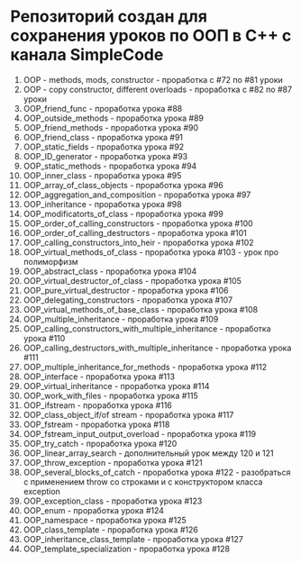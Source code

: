 # Репозиторий создан для сохранения уроков по ООП в С++ с канала SimpleCode
1. OOP - methods, mods, constructor - проработка с #72 по #81 уроки
2. OOP - copy constructor, different overloads - проработка с #82 по #87 уроки
3. OOP_friend_func - проработка урока #88 
4. OOP_outside_methods - проработка урока #89
5. OOP_friend_methods - проработка урока #90
6. OOP_friend_class - проработка урока #91
7. OOP_static_fields - проработка урока #92
8. OOP_ID_generator - проработка урока #93
9. OOP_static_methods - проработка урока #94
10. OOP_inner_class - проработка урока #95
11. OOP_array_of_class_objects - проработка урока #96
12. OOP_aggregation_and_composition - проработка урока #97
13. OOP_inheritance - проработка урока #98
14. OOP_modificatorts_of_class - проработка урока #99 
15. OOP_order_of_calling_constructors - проработка урока #100
16. OOP_order_of_calling_destructors - проработка урока #101
17. OOP_calling_constructors_into_heir - проработка урока #102
18. OOP_virtual_methods_of_class - проработка урока #103 - урок про полиморфизм 
19. OOP_abstract_class - проработка урока #104
20. OOP_virtual_destructor_of_class - проработка урока #105
21. OOP_pure_virtual_destructor - проработка урока #106
22. OOP_delegating_constructors - проработка урока #107
23. OOP_virtual_methods_of_base_class - проработка урока #108
24. OOP_multiple_inheritance - проработка урока #109
25. OOP_calling_constructors_with_multiple_inheritance - проработка урока #110
26. OOP_calling_destructors_with_multiple_inheritance - проработка урока #111
27. OOP_multiple_inheritance_for_methods - проработка урока #112
28. OOP_interface - проработка урока #113
29. OOP_virtual_inheritance - проработка урока #114
30. OOP_work_with_files - проработка урока #115
31. OOP_ifstream - проработка урока #116
32. OOP_class_object_if/of stream - проработка урока #117
33. OOP_fstream - проработка урока #118
34. OOP_fstream_input_output_overload - проработка урока #119
35. OOP_try_catch - проработка урока #120
36. OOP_linear_array_search - дополнительный урок между 120 и 121
37. OOP_throw_exception - проработка урока #121
38. OOP_several_blocks_of_catch - проработка урока #122 - разобраться с применением throw со строками и с конструктором класса exception
39. OOP_exception_class - проработка урока #123
40. OOP_enum - проработка урока #124
41. OOP_namespace - проработка урока #125
42. OOP_class_template - проработка урока #126
43. OOP_inheritance_class_template - проработка урока #127
44. OOP_template_specialization - проработка урока #128